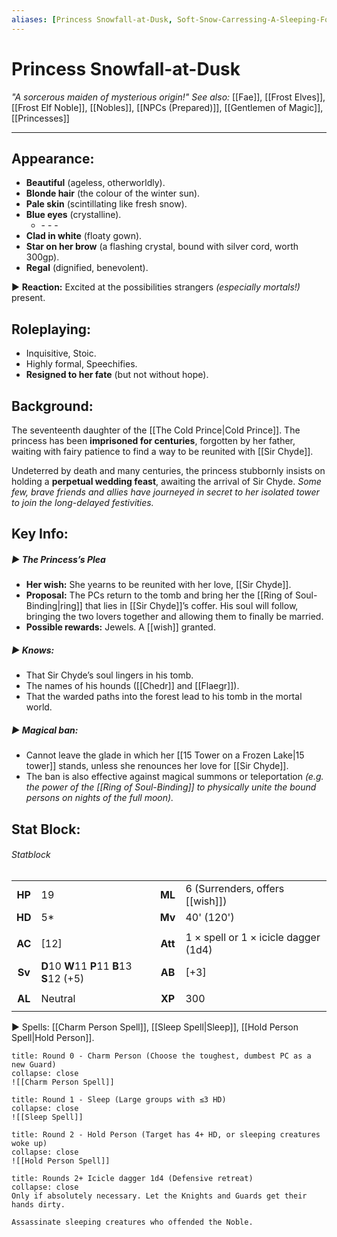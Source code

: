```yaml
---
aliases: [Princess Snowfall-at-Dusk, Soft-Snow-Carressing-A-Sleeping-Forest, The Lady of the Wood, Bride, Snow]
---
```

# Princess Snowfall-at-Dusk
*"A sorcerous maiden of mysterious origin!"*
*See also:* [[Fae]], [[Frost Elves]], [[Frost Elf Noble]], [[Nobles]], [[NPCs (Prepared)]], [[Gentlemen of Magic]], [[Princesses]]
___
## **Appearance**: 
- **Beautiful** (ageless, otherworldly).
- **Blonde hair** (the colour of the winter sun).
- **Pale skin** (scintillating like fresh snow).
- **Blue eyes** (crystalline).
	- \- \- \-
- **Clad in white** (floaty gown).
- **Star on her brow** (a flashing crystal, bound with silver cord, worth 300gp).
- **Regal** (dignified, benevolent).

▶ **Reaction:** Excited at the possibilities strangers *(especially mortals!)* present.

## **Roleplaying**: 
- Inquisitive, Stoic.
- Highly formal, Speechifies.
- **Resigned to her fate** (but not without hope).

## **Background**: 
The seventeenth daughter of the [[The Cold Prince|Cold Prince]]. The princess has been **imprisoned for centuries**, forgotten by her father, waiting with fairy patience to find a way to be reunited with [[Sir Chyde]].

Undeterred by death and many centuries, the princess stubbornly insists on holding a **perpetual wedding feast**, awaiting the arrival of Sir Chyde. *Some few, brave friends and allies have journeyed in secret to her isolated tower to join the long-delayed festivities.*

## **Key Info**:
##### ▶ **The Princess’s Plea**
- **Her wish:** She yearns to be reunited with her love, [[Sir Chyde]].
- **Proposal:** The PCs return to the tomb and bring her the [[Ring of Soul-Binding|ring]] that lies in [[Sir Chyde]]’s coffer. His soul will follow, bringing the two lovers together and allowing them to finally be married.
- **Possible rewards:** Jewels. A [[wish]] granted.

##### ▶ **Knows:**
- That Sir Chyde’s soul lingers in his tomb.
- The names of his hounds ([[Chedr]] and [[Flaegr]]).
- That the warded paths into the forest lead to his tomb in the mortal world.

##### ▶ **Magical ban:**
- Cannot leave the glade in which her [[15 Tower on a Frozen Lake|15 tower]] stands, unless she renounces her love for [[Sir Chyde]].
- The ban is also effective against magical summons or teleportation *(e.g. the power of the [[Ring of Soul-Binding]] to physically unite the bound persons on nights of the full moon).* 

## **Stat Block**: 

###### Statblock

|        |                                              |         |                                      |
|:------:| -------------------------------------------- |:-------:| ------------------------------------ |
| **HP** | 19                                           | **ML**  | 6 (Surrenders, offers [[wish]])                       |
| **HD** | 5*                                           | **Mv**  | 40' (120')                           |
|        |                                              |         |                                      |
| **AC** | [12]                                         | **Att** | 1 × spell or 1 × icicle dagger (1d4) |
| **Sv** | **D**10 **W**11 **P**11 **B**13 **S**12 (+5) | **AB**  | [+3]                                 |
|        |                                              |         |                                      |
| **AL** | Neutral                                      | **XP**  | 300                                  |
|        |                                              |         |                                      |

▶ Spells: [[Charm Person Spell]], [[Sleep Spell|Sleep]], [[Hold Person Spell|Hold Person]].

```ad-danger
title: Round 0 - Charm Person (Choose the toughest, dumbest PC as a new Guard)
collapse: close
![[Charm Person Spell]]
```
```ad-danger
title: Round 1 - Sleep (Large groups with ≤3 HD)
collapse: close
![[Sleep Spell]]
```
```ad-danger
title: Round 2 - Hold Person (Target has 4+ HD, or sleeping creatures woke up)
collapse: close
![[Hold Person Spell]]
```
```ad-tip
title: Rounds 2+ Icicle dagger 1d4 (Defensive retreat)
collapse: close
Only if absolutely necessary. Let the Knights and Guards get their hands dirty.

Assassinate sleeping creatures who offended the Noble.
```